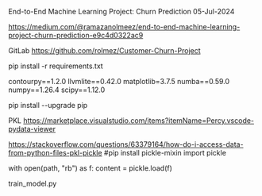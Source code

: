 End-to-End Machine Learning Project: Churn Prediction
05-Jul-2024

https://medium.com/@ramazanolmeez/end-to-end-machine-learning-project-churn-prediction-e9c4d0322ac9

GitLab
https://github.com/rolmez/Customer-Churn-Project


pip install -r requirements.txt


contourpy==1.2.0
llvmlite==0.42.0
matplotlib=3.7.5
numba==0.59.0
numpy==1.26.4
scipy==1.12.0

pip install --upgrade pip


PKL
https://marketplace.visualstudio.com/items?itemName=Percy.vscode-pydata-viewer

https://stackoverflow.com/questions/63379164/how-do-i-access-data-from-python-files-pkl-pickle
#pip install pickle-mixin
import pickle

with open(path, "rb") as f:
    content = pickle.load(f)



train_model.py